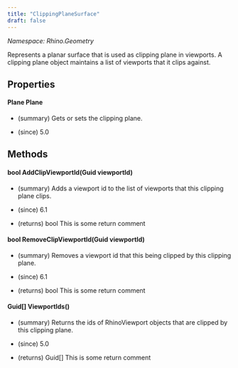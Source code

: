 ```yaml
---
title: "ClippingPlaneSurface"
draft: false
---
```


*Namespace: Rhino.Geometry*

   Represents a planar surface that is used as clipping plane in viewports.
   A clipping plane object maintains a list of viewports that it clips against.
   
## Properties
#### Plane Plane
- (summary) 
     Gets or sets the clipping plane.
     
- (since) 5.0
## Methods
#### bool AddClipViewportId(Guid viewportId)
- (summary) 
     Adds a viewport id to the list of viewports that this clipping plane clips.
     
- (since) 6.1
- (returns) bool This is some return comment
#### bool RemoveClipViewportId(Guid viewportId)
- (summary) 
     Removes a viewport id that this being clipped by this clipping plane.
     
- (since) 6.1
- (returns) bool This is some return comment
#### Guid[] ViewportIds()
- (summary) 
     Returns the ids of RhinoViewport objects that are clipped by this clipping plane.
     
- (since) 5.0
- (returns) Guid[] This is some return comment
